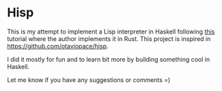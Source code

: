 # Hisp

This is my attempt to implement a Lisp interpreter in Haskell following [this](https://stopa.io/post/222) tutorial where the author implements it in Rust. This project is inspired in https://github.com/otaviopace/hisp.

I did it mostly for fun and to learn bit more by building something cool in Haskell.

Let me know if you have any suggestions or comments =)
